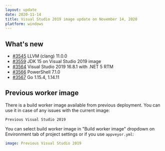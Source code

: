 ```yaml
---
layout: update
date: 2020-11-14
title: Visual Studio 2019 image update on November 14, 2020
platform: windows
---
```


## What's new

* [#3545](https://github.com/appveyor/ci/issues/3545) LLVM (clang) 11.0.0
* [#3559](https://github.com/appveyor/ci/issues/3559) JDK 15 on Visual Studio 2019 image
* [#3564](https://github.com/appveyor/ci/issues/3564) Visual Studio 2019 16.8.1 with .NET 5 RTM
* [#3566](https://github.com/appveyor/ci/issues/3566) PowerShell 7.1.0
* [#3567](https://github.com/appveyor/ci/issues/3567) Go 1.15.4, 1.14.11

## Previous worker image

There is a build worker image available from previous deployment. You can use it in case of any issues with the current image:

`Previous Visual Studio 2019`

You can select build worker image in "Build worker image" dropdown on Environment tab of project settings or if you use `appveyor.yml`:

```yaml
image: Previous Visual Studio 2019
```